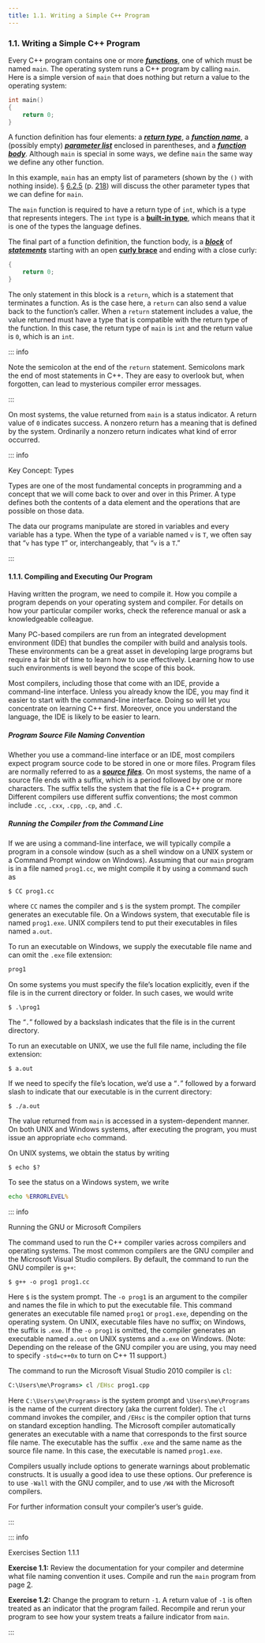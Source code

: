 ```yaml
---
title: 1.1. Writing a Simple C++ Program
---
```


<h3 id="filepos117760">1.1. Writing a Simple C++ Program</h3>
<p>Every C++ program contains one or more <em><strong><a href="018-defined_terms.html#filepos261712" id="filepos117947">functions</a></strong></em>, one of which must be named <code>main</code>. The operating system runs a C++ program by calling <code>main</code>. Here is a simple version of <code>main</code> that does nothing but return a value to the operating system:</p>

```c++
int main()
{
    return 0;
}
```

<p>A function definition has four elements: a <em><strong><a href="018-defined_terms.html#filepos266268" id="filepos118815">return type</a></strong></em>, a <em><strong><a href="018-defined_terms.html#filepos262140" id="filepos118900">function name</a></strong></em>, a (possibly empty) <em><strong><a href="018-defined_terms.html#filepos265970" id="filepos119004">parameter list</a></strong></em> enclosed in parentheses, and a <em><strong><a href="018-defined_terms.html#filepos261909" id="filepos119120">function body</a></strong></em>. Although <code>main</code> is special in some ways, we define <code>main</code> the same way we define any other function.</p>
<p>In this example, <code>main</code> has an empty list of parameters (shown by the <code>()</code> with nothing inside). § <a href="064-6.2._argument_passing.html#filepos1526324">6.2.5</a> (p. <a href="064-6.2._argument_passing.html#filepos1526324">218</a>) will discuss the other parameter types that we can define for <code>main</code>.</p>
<p>The <code>main</code> function is required to have a return type of <code>int</code>, which is a type that represents integers. The <code>int</code> type is a <strong><a href="018-defined_terms.html#filepos255779" id="filepos120289">built-in type</a></strong>, which means that it is one of the types the language defines.</p>
<p>The final part of a function definition, the function body, is a <em><strong><a href="018-defined_terms.html#filepos254859" id="filepos120560">block</a></strong></em> of <em><strong><a href="018-defined_terms.html#filepos268219" id="filepos120639">statements</a></strong></em> starting with an open <strong><a href="018-defined_terms.html#filepos259548" id="filepos120738">curly brace</a></strong> and ending with a close curly:</p>

```c++
{
    return 0;
}
```

<p>The only statement in this block is a <code>return</code>, which is a statement that terminates a function. As is the case here, a <code>return</code> can also send a value back to the function’s caller. When a <code>return</code> statement includes a value, the value returned must have a type that is compatible with the return type of the function. In this case, the return type of <code>main</code> is <code>int</code> and the return value is <code>0</code>, which is an <code>int</code>.</p>

::: info
<p>Note the semicolon at the end of the <code>return</code> statement. Semicolons mark the end of most statements in C++. They are easy to overlook but, when forgotten, can lead to mysterious compiler error messages.</p>
:::

<p>On most systems, the value returned from <code>main</code> is a status indicator. A return value of <code>0</code> indicates success. A nonzero return has a meaning that is defined by the system. Ordinarily a nonzero return indicates what kind of error occurred.</p>

::: info
<p>Key Concept: Types</p>
<p>Types are one of the most fundamental concepts in programming and a concept that we will come back to over and over in this Primer. A type defines both the contents of a data element and the operations that are possible on those data.</p>
<p>The data our programs manipulate are stored in variables and every variable has a type. When the type of a variable named <code>v</code> is <code>T</code>, we often say that “<code>v</code> has type <code>T</code>” or, interchangeably, that “<code>v</code> is a <code>T</code>.”</p>
:::

<h4 id="filepos124263">1.1.1. Compiling and Executing Our Program</h4>
<p>Having written the program, we need to compile it. How you compile a program depends on your operating system and compiler. For details on how your particular compiler works, check the reference manual or ask a knowledgeable colleague.</p>
<p>Many PC-based compilers are run from an integrated development environment (IDE) that bundles the compiler with build and analysis tools. These environments can be a great asset in developing large programs but require a fair bit of time to learn how to use effectively. Learning how to use such environments is well beyond the scope of this book.</p>
<p>Most compilers, including those that come with an IDE, provide a command-line interface. Unless you already know the IDE, you may find it easier to start with the command-line interface. Doing so will let you concentrate on learning C++ first. Moreover, once you understand the language, the IDE is likely to be easier to learn.</p>
<h5>Program Source File Naming Convention</h5>
<p>Whether you use a command-line interface or an IDE, most compilers expect program source code to be stored in one or more files. Program files are normally <a id="filepos125769"></a>referred to as a <em><strong><a href="018-defined_terms.html#filepos266483" id="filepos125806">source files</a></strong></em>. On most systems, the name of a source file ends with a suffix, which is a period followed by one or more characters. The suffix tells the system that the file is a C++ program. Different compilers use different suffix conventions; the most common include <code>.cc</code>, <code>.cxx</code>, <code>.cpp</code>, <code>.cp</code>, and <code>.C</code>.</p>
<h5>Running the Compiler from the Command Line</h5>
<p>If we are using a command-line interface, we will typically compile a program in a console window (such as a shell window on a UNIX system or a Command Prompt window on Windows). Assuming that our <code>main</code> program is in a file named <code>prog1.cc</code>, we might compile it by using a command such as</p>

```shellscript
$ CC prog1.cc
```

<p>where <code>CC</code> names the compiler and <code>$</code> is the system prompt. The compiler generates an executable file. On a Windows system, that executable file is named <code>prog1.exe</code>. UNIX compilers tend to put their executables in files named <code>a.out</code>.</p>
<p>To run an executable on Windows, we supply the executable file name and can omit the <code>.exe</code> file extension:</p>

```bat
prog1
```

<p>On some systems you must specify the file’s location explicitly, even if the file is in the current directory or folder. In such cases, we would write</p>

```shellscript
$ .\prog1
```

<p>The “<code>.</code>” followed by a backslash indicates that the file is in the current directory.</p>
<p>To run an executable on UNIX, we use the full file name, including the file extension:</p>

```shellscript
$ a.out
```

<p>If we need to specify the file’s location, we’d use a “<code>.</code>” followed by a forward slash to indicate that our executable is in the current directory:</p>

```shellscript
$ ./a.out
```

<p>The value returned from <code>main</code> is accessed in a system-dependent manner. On both UNIX and Windows systems, after executing the program, you must issue an appropriate <code>echo</code> command.</p>
<p>On UNIX systems, we obtain the status by writing</p>

```shellscript
$ echo $?
```

<p>To see the status on a Windows system, we write</p>

```bat
echo %ERRORLEVEL%
```

::: info
<a id="filepos130891"></a><p>Running the GNU or Microsoft Compilers</p>
<p>The command used to run the C++ compiler varies across compilers and operating systems. The most common compilers are the GNU compiler and the Microsoft Visual Studio compilers. By default, the command to run the GNU compiler is <code>g++</code>:</p>

```shellscript
$ g++ -o prog1 prog1.cc
```

<p>Here <code>$</code> is the system prompt. The <code>-o prog1</code> is an argument to the compiler and names the file in which to put the executable file. This command generates an executable file named <code>prog1</code> or <code>prog1.exe</code>, depending on the operating system. On UNIX, executable files have no suffix; on Windows, the suffix is <code>.exe</code>. If the <code>-o prog1</code> is omitted, the compiler generates an executable named <code>a.out</code> on UNIX systems and <code>a.exe</code> on Windows. (Note: Depending on the release of the GNU compiler you are using, you may need to specify <code>-std=c++0x</code> to turn on C++ 11 support.)</p>
<p>The command to run the Microsoft Visual Studio 2010 compiler is <code>cl</code>:</p>

```bat
C:\Users\me\Programs> cl /EHsc prog1.cpp
```

<p>Here <code>C:\Users\me\Programs&gt;</code> is the system prompt and <code>\Users\me\Programs</code> is the name of the current directory (aka the current folder). The <code>cl</code> command invokes the compiler, and <code>/EHsc</code> is the compiler option that turns on standard exception handling. The Microsoft compiler automatically generates an executable with a name that corresponds to the first source file name. The executable has the suffix <code>.exe</code> and the same name as the source file name. In this case, the executable is named <code>prog1.exe</code>.</p>
<p>Compilers usually include options to generate warnings about problematic constructs. It is usually a good idea to use these options. Our preference is to use <code>-Wall</code> with the GNU compiler, and to use <code>/W4</code> with the Microsoft compilers.</p>
<p>For further information consult your compiler’s user’s guide.</p>
:::

::: info
<p>Exercises Section 1.1.1</p>
<p><strong>Exercise 1.1:</strong> Review the documentation for your compiler and determine what file naming convention it uses. Compile and run the <code>main</code> program from page <a href="010-chapter_1._getting_started.html#filepos115465">2</a>.</p>
<p><strong>Exercise 1.2:</strong> Change the program to return <code>-1</code>. A return value of <code>-1</code> is often treated as an indicator that the program failed. Recompile and rerun your program to see how your system treats a failure indicator from <code>main</code>.</p>
:::
